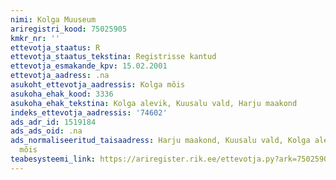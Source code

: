 ```yaml
---
nimi: Kolga Muuseum
ariregistri_kood: 75025905
kmkr_nr: ''
ettevotja_staatus: R
ettevotja_staatus_tekstina: Registrisse kantud
ettevotja_esmakande_kpv: 15.02.2001
ettevotja_aadress: .na
asukoht_ettevotja_aadressis: Kolga mõis
asukoha_ehak_kood: 3336
asukoha_ehak_tekstina: Kolga alevik, Kuusalu vald, Harju maakond
indeks_ettevotja_aadressis: '74602'
ads_adr_id: 1519184
ads_ads_oid: .na
ads_normaliseeritud_taisaadress: Harju maakond, Kuusalu vald, Kolga alevik, Kolga
  mõis
teabesysteemi_link: https://ariregister.rik.ee/ettevotja.py?ark=75025905&ref=rekvisiidid
---
```

